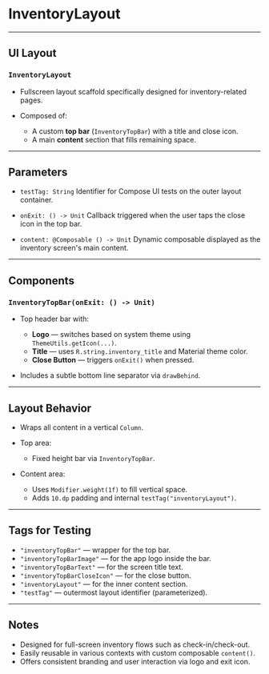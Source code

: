 # InventoryLayout

---

## UI Layout

### `InventoryLayout`

* Fullscreen layout scaffold specifically designed for inventory-related pages.
* Composed of:

  * A custom **top bar** (`InventoryTopBar`) with a title and close icon.
  * A main **content** section that fills remaining space.

---

## Parameters

* `testTag: String`
  Identifier for Compose UI tests on the outer layout container.

* `onExit: () -> Unit`
  Callback triggered when the user taps the close icon in the top bar.

* `content: @Composable () -> Unit`
  Dynamic composable displayed as the inventory screen's main content.

---

## Components

### `InventoryTopBar(onExit: () -> Unit)`

* Top header bar with:

  * **Logo** — switches based on system theme using `ThemeUtils.getIcon(...)`.
  * **Title** — uses `R.string.inventory_title` and Material theme color.
  * **Close Button** — triggers `onExit()` when pressed.
* Includes a subtle bottom line separator via `drawBehind`.

---

## Layout Behavior

* Wraps all content in a vertical `Column`.
* Top area:

  * Fixed height bar via `InventoryTopBar`.
* Content area:

  * Uses `Modifier.weight(1f)` to fill vertical space.
  * Adds `10.dp` padding and internal `testTag("inventoryLayout")`.

---

## Tags for Testing

* `"inventoryTopBar"` — wrapper for the top bar.
* `"inventoryTopBarImage"` — for the app logo inside the bar.
* `"inventoryTopBarText"` — for the screen title text.
* `"inventoryTopBarCloseIcon"` — for the close button.
* `"inventoryLayout"` — for the inner content section.
* `"testTag"` — outermost layout identifier (parameterized).

---

## Notes

* Designed for full-screen inventory flows such as check-in/check-out.
* Easily reusable in various contexts with custom composable `content()`.
* Offers consistent branding and user interaction via logo and exit icon.
